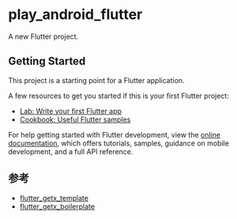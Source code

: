 # play_android_flutter

A new Flutter project.

## Getting Started

This project is a starting point for a Flutter application.

A few resources to get you started if this is your first Flutter project:

- [Lab: Write your first Flutter app](https://docs.flutter.dev/get-started/codelab)
- [Cookbook: Useful Flutter samples](https://docs.flutter.dev/cookbook)

For help getting started with Flutter development, view the
[online documentation](https://docs.flutter.dev/), which offers tutorials,
samples, guidance on mobile development, and a full API reference.

## 参考
- [flutter_getx_template](https://github.com/xieyezi/flutter-getx-template)
- [flutter_getx_boilerplate](https://github.com/KevinZhang19870314/flutter_getx_boilerplate)